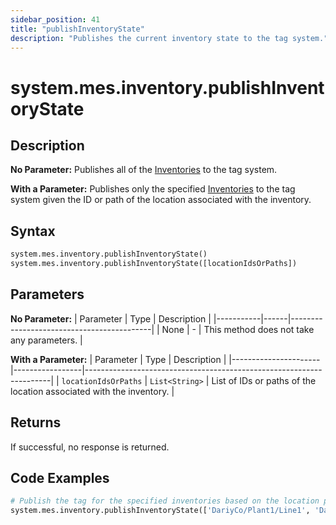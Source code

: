 ```yaml
---
sidebar_position: 41
title: "publishInventoryState"
description: "Publishes the current inventory state to the tag system."
---
```


# system.mes.inventory.publishInventoryState

## Description

**No Parameter:** Publishes all of the [Inventories](../../data-model/inventory-model/inventory) to the tag system.

**With a Parameter:** Publishes only the specified [Inventories](../../data-model/inventory-model/inventory) to the tag system given
the ID or path of the location associated with the inventory.

## Syntax

```python
system.mes.inventory.publishInventoryState()
system.mes.inventory.publishInventoryState([locationIdsOrPaths])
```

## Parameters

**No Parameter:**
| Parameter | Type | Description |
|-----------|------|-------------------------------------------|
| None | - | This method does not take any parameters. |

**With a Parameter:**
| Parameter | Type | Description |
|----------------------|-----------------|---------------------------------------------------------------------|
| `locationIdsOrPaths` | `List<String>` | List of IDs or paths of the location associated with the inventory. |

## Returns

If successful, no response is returned.

## Code Examples

```python
# Publish the tag for the specified inventories based on the location path
system.mes.inventory.publishInventoryState(['DariyCo/Plant1/Line1', 'DariyCo/Plant1/Line2'])
```
